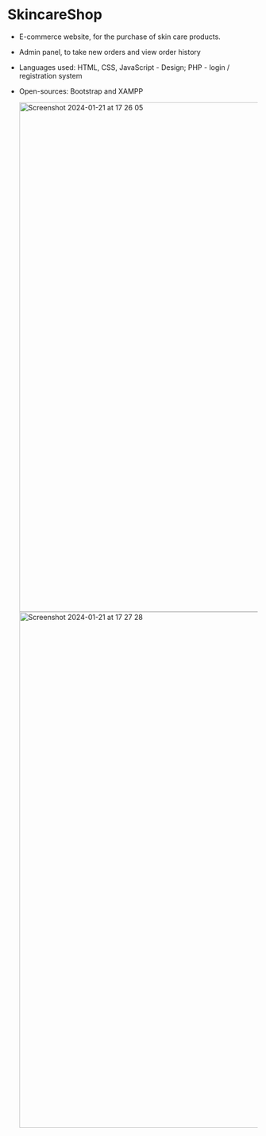 # SkincareShop
* E-commerce website, for the purchase of skin care products.
* Admin panel, to take new orders and view order history
* Languages used: HTML, CSS, JavaScript - Design; PHP - login / registration system
* Open-sources: Bootstrap and XAMPP

  <img width="1027" alt="Screenshot 2024-01-21 at 17 26 05" src="https://github.com/ruhstratp/SkincareShop/assets/32817506/d230d2f8-f2ac-47ab-8eb2-7ef9429e5292">
  <img width="1040" alt="Screenshot 2024-01-21 at 17 27 28" src="https://github.com/ruhstratp/SkincareShop/assets/32817506/ab8ebe6d-977a-4e4d-b96b-9968eccf17d3">
